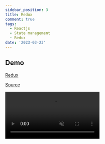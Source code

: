 ```yaml
---
sidebar_position: 3
title: Redux
comment: true
tags:
  - Reactjs
  - State management
  - Redux
date: '2023-03-23'
---
```


## Demo

[Redux](https://github.com/reduxjs/redux)

[Source](https://github.com/hunghg255/reactjs-state-management/tree/master/redux)

<video
  src='https://res.cloudinary.com/hunghg255/video/upload/v1679509670/blog/redux_xaw2j8.mov'
  loop
  muted
  controls
  autoplay
/>
